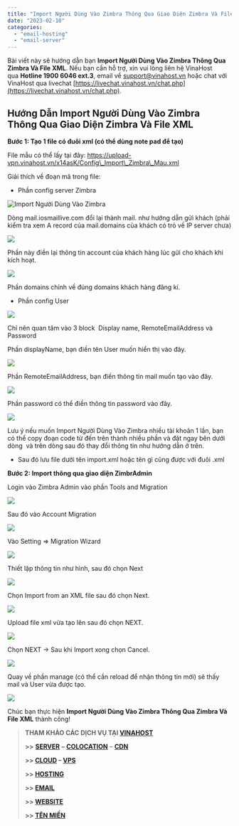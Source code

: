 ```yaml
---
title: "Import Người Dùng Vào Zimbra Thông Qua Giao Diện Zimbra Và File XML"
date: "2023-02-10"
categories: 
  - "email-hosting"
  - "email-server"
---
```


Bài viết này sẽ hướng dẫn bạn **Import Người Dùng Vào Zimbra Thông Qua Zimbra Và File XML**. Nếu bạn cần hỗ trợ, xin vui lòng liên hệ VinaHost qua **Hotline 1900 6046 ext.3**, email về [support@vinahost.vn](mailto:support@vinahost.vn) hoặc chat với VinaHost qua livechat [https://livechat.vinahost.vn/chat.php](https://livechat.vinahost.vn/chat.php).

## Hướng Dẫn Import Người Dùng Vào Zimbra Thông Qua Giao Diện Zimbra Và File XML

**Bước 1: Tạo 1 file có đuôi xml (có thể dùng note pad để tạo)**

File mẫu có thể lấy tại đây: https://upload-vpn.vinahost.vn/x14asK/Config\_Import\_Zimbra\_Mau.xml

Giải thích về đoạn mã trong file:

- Phần config server Zimbra

![Import Người Dùng Vào Zimbra](images/import-nguoi-dung-vao-zimbra-1.png)

Dòng <serverName>mail.iosmaillive.com</serverName> đổi lại thành mail.<domains> như hướng dẫn gửi khách (phải kiểm tra xem A record của mail.domains của khách có trỏ về IP server chưa)

![](images/import-nguoi-dung-vao-zimbra-2.png)

Phần này điền lại thông tin account của khách hàng lúc gửi cho khách khi kích hoạt.

![](images/import-nguoi-dung-vao-zimbra-3.png)

Phần domains chỉnh về đúng domains khách hàng đăng kí.

- Phần config User

![](images/import-nguoi-dung-vao-zimbra-4.png)

Chỉ nên quan tâm vào 3 block  Display name, RemoteEmailAddress và Password

Phần displayName, bạn điền tên User muốn hiển thị vào đây.

![](images/import-nguoi-dung-vao-zimbra-5.png)

Phần RemoteEmailAddress, bạn điền thông tin mail muốn tạo vào đây.

![](images/import-nguoi-dung-vao-zimbra-6.png)

Phần password có thể điền thông tin password vào đây.

![](images/import-nguoi-dung-vao-zimbra-7.png)

Lưu ý nếu muốn Import Người Dùng Vào Zimbra nhiều tài khoản 1 lần, bạn có thể copy đoạn code từ <Users> đến </Users> trên thành nhiều phần và đặt ngay bên dưới dòng </Users>  và trên dòng </ImportUsers> sau đó thay đổi thông tin như hướng dẫn ở trên.

- Sau đó lưu file dưới tên import.xml hoặc tên gì cũng được với đuôi .xml

**Bước 2: Import thông qua giao diện ZimbrAdmin**

Login vào Zimbra Admin vào phần Tools and Migration

![](images/import-nguoi-dung-vao-zimbra-8.png)

Sau đó vào Account Migration

![](images/import-nguoi-dung-vao-zimbra-9.png)

Vào Setting => Migration Wizard

![](images/import-nguoi-dung-vao-zimbra-10.png)

Thiết lập thông tin như hình, sau đó chọn Next

![](images/import-nguoi-dung-vao-zimbra-11.png)

Chọn Import from an XML file sau đó chọn Next.

![](images/import-nguoi-dung-vao-zimbra-12.png)

Upload file xml vừa tạo lên sau đó chọn NEXT.

![](images/import-nguoi-dung-vao-zimbra-13.png)

Chọn NEXT -> Sau khi Import xong chọn Cancel.

![](images/import-nguoi-dung-vao-zimbra-14.png)

Quay về phần manage (có thể cần reload để nhận thông tin mới) sẽ thấy mail và User vừa được tạo.

![](images/import-nguoi-dung-vao-zimbra-15.png)

Chúc bạn thực hiện **Import Người Dùng Vào Zimbra Thông Qua Zimbra Và File XML** thành công!

> **THAM KHẢO CÁC DỊCH VỤ TẠI [VINAHOST](https://kb.vinahost.vn/)**
> 
> **\>>** [**SERVER**](https://vinahost.vn/thue-may-chu-rieng/) **–** [**COLOCATION**](https://vinahost.vn/colocation.html) – [**CDN**](https://vinahost.vn/dich-vu-cdn-chuyen-nghiep)
> 
> **\>> [CLOUD](https://vinahost.vn/cloud-server-gia-re/) – [VPS](https://vinahost.vn/vps-ssd-chuyen-nghiep/)**
> 
> **\>> [HOSTING](https://vinahost.vn/wordpress-hosting)**
> 
> **\>> [EMAIL](https://vinahost.vn/email-hosting)**
> 
> **\>> [WEBSITE](http://vinawebsite.vn/)**
> 
> **\>> [TÊN MIỀN](https://vinahost.vn/ten-mien-gia-re/)**
